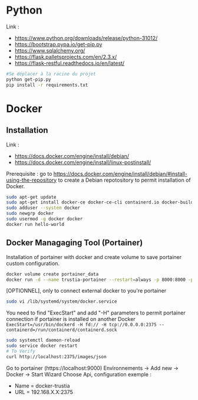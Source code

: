 # Python

Link :
* https://www.python.org/downloads/release/python-31012/
* https://bootstrap.pypa.io/get-pip.py
* https://www.sqlalchemy.org/
* https://flask.palletsprojects.com/en/2.3.x/
* https://flask-restful.readthedocs.io/en/latest/

```bash
#Se déplacer à la racine du projet
python get-pip.py
pip install -r requirements.txt
```


# Docker

## Installation

Link :
* https://docs.docker.com/engine/install/debian/
* https://docs.docker.com/engine/install/linux-postinstall/

Prerequisite : go to https://docs.docker.com/engine/install/debian/#install-using-the-repository to create a Debian repotository to permit installation of Docker.

```bash  
sudo apt-get update
sudo apt-get install docker-ce docker-ce-cli containerd.io docker-buildx-plugin docker-compose-plugin
sudo adduser --system docker
sudo newgrp docker 
sudo usermod -g docker docker
docker run hello-world
```

## Docker Managaging Tool (Portainer)

Installation of portainer with docker and create volume to save portainer custom configuration. 

```bash
docker volume create portainer_data
docker run -d --name trustia-portainer --restart=always -p 8000:8000 -p 9000:9000 -v /var/run/docker.sock:/var/run/docker.sock -v portainer_data:/data portainer/portainer
```

[OPTIONNEL], only to connect external docker to you're portainer
```bash
sudo vi /lib/systemd/system/docker.service
```
You need to find "ExecStart" and add "-H" parameters to permit portainer connection if portainer is installed on another Docker
```ExecStart=/usr/bin/dockerd -H fd:// -H tcp://0.0.0.0:2375 --containerd=/run/containerd/containerd.sock```
```bash
sudo systemctl daemon-reload
sudo service docker restart
# To Verify
curl http://localhost:2375/images/json
```
Go to portainer (https://localhost:9000)
Environnements -> Add new -> Docker -> Start Wizard
Choose Api, configuration exemple  :
* Name = docker-trustia
* URL = 192.168.X.X:2375